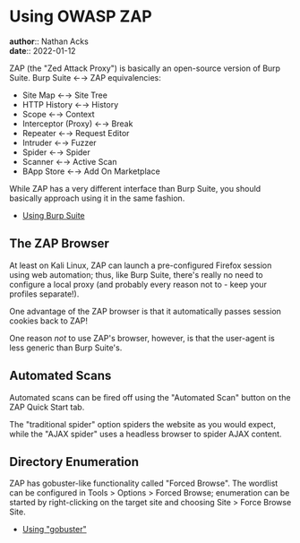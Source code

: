# Using OWASP ZAP

**author**:: Nathan Acks  
**date**:: 2022-01-12

ZAP (the "Zed Attack Proxy") is basically an open-source version of Burp Suite. Burp Suite ←→ ZAP equivalencies:

* Site Map ←→ Site Tree
* HTTP History ←→ History
* Scope ←→ Context
* Interceptor (Proxy) ←→ Break
* Repeater ←→ Request Editor
* Intruder ←→ Fuzzer
* Spider ←→ Spider
* Scanner ←→ Active Scan
* BApp Store ←→ Add On Marketplace

While ZAP has a very different interface than Burp Suite, you should basically approach using it in the same fashion.

* [Using Burp Suite](burp-suite.md)

## The ZAP Browser

At least on Kali Linux, ZAP can launch a pre-configured Firefox session using web automation; thus, like Burp Suite, there's really no need to configure a local proxy (and probably every reason not to - keep your profiles separate!).

One advantage of the ZAP browser is that it automatically passes session cookies back to ZAP!

One reason *not* to use ZAP's browser, however, is that the user-agent is less generic than Burp Suite's.

## Automated Scans

Automated scans can be fired off using the "Automated Scan" button on the ZAP Quick Start tab.

The "traditional spider" option spiders the website as you would expect, while the "AJAX spider" uses a headless browser to spider AJAX content.

## Directory Enumeration

ZAP has gobuster-like functionality called "Forced Browse". The wordlist can be configured in Tools > Options > Forced Browse; enumeration can be started by right-clicking on the target site and choosing Site > Force Browse Site.

* [Using "gobuster"](gobuster.md)
